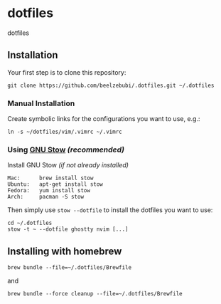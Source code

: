 # dotfiles
dotfiles


Installation
------------

Your first step is to clone this repository:

    git clone https://github.com/beelzebubi/.dotfiles.git ~/.dotfiles

### Manual Installation

Create symbolic links for the configurations you want to use, e.g.:

    ln -s ~/dotfiles/vim/.vimrc ~/.vimrc

### Using [GNU Stow](https://www.gnu.org/software/stow/) _(recommended)_

Install GNU Stow _(if not already installed)_

    Mac:      brew install stow
    Ubuntu:   apt-get install stow
    Fedora:   yum install stow
    Arch:     pacman -S stow

Then simply use `stow --dotfile` to install the dotfiles you want to use:

    cd ~/.dotfiles
    stow -t ~ --dotfile ghostty nvim [...]


## Installing with homebrew

```
brew bundle --file=~/.dotfiles/Brewfile
```

and

```
brew bundle --force cleanup --file=~/.dotfiles/Brewfile
```
